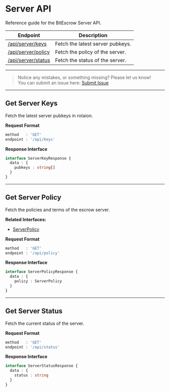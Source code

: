 # Server API

Reference guide for the BitEscrow Server API.

| Endpoint | Description |
|----------|-------------|
| [/api/server/keys](#get-server-keys)     | Fetch the latest server pubkeys. |
| [/api/server/policy](#get-server-policy) | Fetch the policy of the server.  |
| [/api/server/status](#get-server-status) | Fetch the status of the server.  |

---
> Notice any mistakes, or something missing? Please let us know!  
> You can submit an issue here: [Submit Issue](https://github.com/BitEscrow/escrow-core/issues/new/choose)

---

## Get Server Keys

Fetch the latest server pubkeys in rotaion.

**Request Format**

```ts
method   : 'GET'
endpoint : '/api/keys'
```

**Response Interface**

```ts
interface ServerKeyResponse {
  data : {
    pubkeys : string[]
  }
}
```

---

## Get Server Policy

Fetch the policies and terms of the escrow server.

**Related Interfaces:**

- [ServerPolicy](../data/server.md#serverpolicy)

**Request Format**

```ts
method   : 'GET'
endpoint : '/api/policy'
```

**Response Interface**

```ts
interface ServerPolicyResponse {
  data : {
    policy : ServerPolicy
  }
}
```

---

## Get Server Status

Fetch the current status of the server.

**Request Format**

```ts
method   : 'GET'
endpoint : '/api/status'
```

**Response Interface**

```ts
interface ServerStatusResponse {
  data : {
    status : string
  }
}
```
